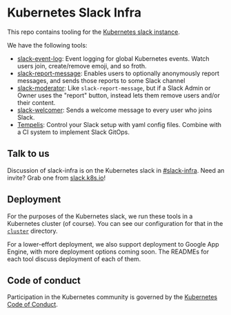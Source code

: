 # Kubernetes Slack Infra

This repo contains tooling for the [Kubernetes slack instance](http://kubernetes.slack.com/).

We have the following tools:

- [slack-event-log](./slack-event-log): Event logging for global Kubernetes events. Watch users join, create/remove emoji, and so froth.
- [slack-report-message](./slack-report-message): Enables users to optionally anonymously report messages, and sends those reports to some Slack channel
- [slack-moderator](./slack-moderator): Like `slack-report-message`, but if a Slack Admin or Owner uses the "report" button, instead lets them remove users and/or their content.
- [slack-welcomer](./slack-welcomer): Sends a welcome message to every user who joins Slack.
- [Tempelis](./tempelis): Control your Slack setup with yaml config files. Combine with a CI system to implement Slack GitOps.

## Talk to us

Discussion of slack-infra is on the Kubernetes slack in [#slack-infra](https://kubernetes.slack.com/messages/slack-infra).
Need an invite? Grab one from [slack.k8s.io](https://slack.k8s.io)!

## Deployment

For the purposes of the Kubernetes slack, we run these tools in a Kubernetes cluster (of course).
You can see our configuration for that in the [`cluster`](./cluster) directory.

For a lower-effort deployment, we also support deployment to Google App Engine, with more deployment
options coming soon. The READMEs for each tool discuss deployment of each of them.

## Code of conduct

Participation in the Kubernetes community is governed by the [Kubernetes Code of Conduct](code-of-conduct.md).
